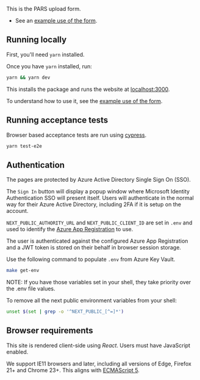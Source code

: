 This is the PARS upload form.

- See an [example use of the form][example doc].

## Running locally

First, you'll need `yarn` installed.

Once you have `yarn` installed, run:

```sh
yarn && yarn dev
```

This installs the package and runs the website at [localhost:3000](http://localhost:3000).

To understand how to use it, see the [example use of the form][example doc].

[example doc]: ./docs/example.md


## Running acceptance tests

Browser based acceptance tests are run using [cypress](https://www.cypress.io).

```sh
yarn test-e2e
```

## Authentication

The pages are protected by Azure Active Directory Single Sign On (SSO).
 
The `Sign In` button will display a popup window where Microsoft Identity Authentication SSO will present itself.
Users will authenticate in the normal way for their Azure Active Directory, including 2FA if it is setup on the account.

`NEXT_PUBLIC_AUTHORITY_URL` and `NEXT_PUBLIC_CLIENT_ID` are set in `.env` and used to identify the [Azure App Registration](https://docs.microsoft.com/en-us/azure/active-directory/develop/msal-client-application-configuration) to use.

The user is authenticated against the configured Azure App Registration and a JWT token is stored on their behalf in browser session storage.

Use the following command to populate `.env` from Azure Key Vault.

```sh
make get-env
```

NOTE: If you have those variables set in your shell, they take priority over the .env file values.

To remove all the next public environment variables from your shell:

```sh
unset $(set | grep -o '^NEXT_PUBLIC_[^=]*')
```
## Browser requirements

This site is rendered client-side using _React_. Users must have JavaScript enabled.

We support IE11 browsers and later, including all versions of Edge, Firefox 21+ and Chrome 23+. This aligns with [ECMAScript 5][caniuse ES5].

[caniuse ES5]: https://caniuse.com/#feat=es5
